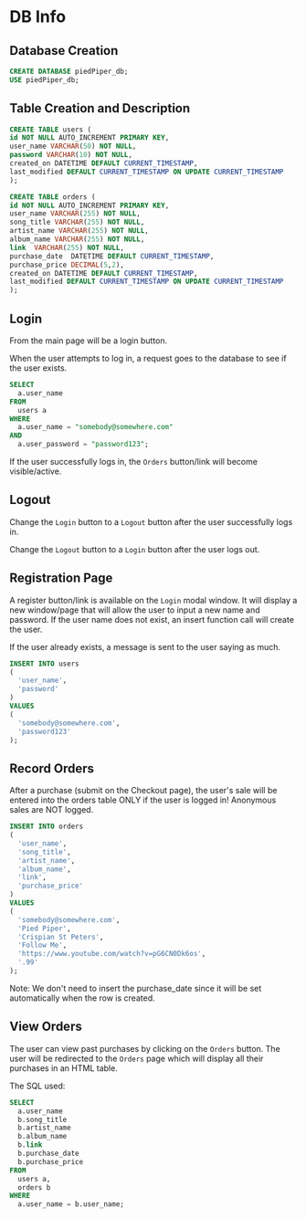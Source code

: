 # DB Info

## Database Creation

```sql
CREATE DATABASE piedPiper_db;
USE piedPiper_db;
```

## Table Creation and Description

```sql
CREATE TABLE users (
id NOT NULL AUTO_INCREMENT PRIMARY KEY,
user_name VARCHAR(50) NOT NULL,
password VARCHAR(10) NOT NULL,
created_on DATETIME DEFAULT CURRENT_TIMESTAMP,
last_modified DEFAULT CURRENT_TIMESTAMP ON UPDATE CURRENT_TIMESTAMP
);

CREATE TABLE orders (
id NOT NULL AUTO_INCREMENT PRIMARY KEY,
user_name VARCHAR(255) NOT NULL,
song_title VARCHAR(255) NOT NULL,
artist_name VARCHAR(255) NOT NULL,
album_name VARCHAR(255) NOT NULL,
link  VARCHAR(255) NOT NULL,
purchase_date  DATETIME DEFAULT CURRENT_TIMESTAMP,
purchase_price DECIMAL(5,2),
created_on DATETIME DEFAULT CURRENT_TIMESTAMP,
last_modified DEFAULT CURRENT_TIMESTAMP ON UPDATE CURRENT_TIMESTAMP
);
```

## Login

From the main page will be a login button.

When the user attempts to log in, a request goes to the database to see if the user exists.

```sql
SELECT
  a.user_name 
FROM
  users a
WHERE
  a.user_name = "somebody@somewhere.com"
AND
  a.user_password = "password123";
```

If the user successfully logs in, the `Orders` button/link will become visible/active.

## Logout

Change the `Login` button to a `Logout` button after the user successfully logs in.

Change the `Logout` button to a `Login` button after the user logs out.

## Registration Page

A register button/link is available on the `Login` modal window.  It will display a new window/page that will allow the user to input a new name and password.  If the user name does not exist, an insert function call will create the user.

If the user already exists, a message is sent to the user saying as much. 

```sql
INSERT INTO users
(
  'user_name',
  'password'
)
VALUES
(
  'somebody@somewhere.com',
  'password123'
);
```

## Record Orders

After a purchase (submit on the Checkout page), the user's sale will be entered into the orders table ONLY if the user is logged in!
Anonymous sales are NOT logged.

```sql
INSERT INTO orders
(
  'user_name', 
  'song_title', 
  'artist_name', 
  'album_name', 
  'link', 
  'purchase_price'
)
VALUES
(
  'somebody@somewhere.com',
  'Pied Piper',
  'Crispian St Peters',
  'Follow Me',
  'https://www.youtube.com/watch?v=pG6CN0Dk6os',
  '.99'
);
```
Note: We don't need to insert the purchase_date since it will be set automatically when the row is created.

## View Orders

The user can view past purchases by clicking on the `Orders` button.  The user will be redirected to the `Orders` page which will display all their purchases in an HTML table.

The SQL used:

```sql
SELECT
  a.user_name
  b.song_title
  b.artist_name
  b.album_name
  b.link
  b.purchase_date
  b.purchase_price
FROM
  users a,
  orders b
WHERE
  a.user_name = b.user_name;
```


